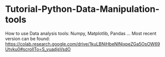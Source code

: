 # Tutorial-Python-Data-Manipulation-tools
How to use Data analysis tools: Numpy, Matplotlib, Pandas ...
Most recent version can be found: https://colab.research.google.com/drive/1kuLBNjHbeNlNjxpeZGa5OsOW69Utvku0#scrollTo=S_vuadjsVsdO
